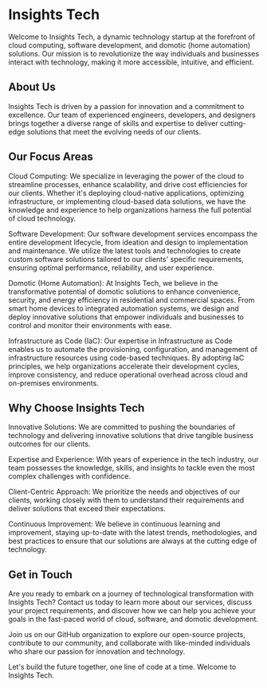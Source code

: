 # Insights Tech

Welcome to Insights Tech, a dynamic technology startup at the forefront of cloud computing, software development, and domotic (home automation) solutions. Our mission is to revolutionize the way individuals and businesses interact with technology, making it more accessible, intuitive, and efficient.

## About Us

Insights Tech is driven by a passion for innovation and a commitment to excellence. Our team of experienced engineers, developers, and designers brings together a diverse range of skills and expertise to deliver cutting-edge solutions that meet the evolving needs of our clients.

## Our Focus Areas

Cloud Computing: We specialize in leveraging the power of the cloud to streamline processes, enhance scalability, and drive cost efficiencies for our clients. Whether it's deploying cloud-native applications, optimizing infrastructure, or implementing cloud-based data solutions, we have the knowledge and experience to help organizations harness the full potential of cloud technology.

Software Development: Our software development services encompass the entire development lifecycle, from ideation and design to implementation and maintenance. We utilize the latest tools and technologies to create custom software solutions tailored to our clients' specific requirements, ensuring optimal performance, reliability, and user experience.

Domotic (Home Automation): At Insights Tech, we believe in the transformative potential of domotic solutions to enhance convenience, security, and energy efficiency in residential and commercial spaces. From smart home devices to integrated automation systems, we design and deploy innovative solutions that empower individuals and businesses to control and monitor their environments with ease.

Infrastructure as Code (IaC): Our expertise in Infrastructure as Code enables us to automate the provisioning, configuration, and management of infrastructure resources using code-based techniques. By adopting IaC principles, we help organizations accelerate their development cycles, improve consistency, and reduce operational overhead across cloud and on-premises environments.

## Why Choose Insights Tech

Innovative Solutions: We are committed to pushing the boundaries of technology and delivering innovative solutions that drive tangible business outcomes for our clients.

Expertise and Experience: With years of experience in the tech industry, our team possesses the knowledge, skills, and insights to tackle even the most complex challenges with confidence.

Client-Centric Approach: We prioritize the needs and objectives of our clients, working closely with them to understand their requirements and deliver solutions that exceed their expectations.

Continuous Improvement: We believe in continuous learning and improvement, staying up-to-date with the latest trends, methodologies, and best practices to ensure that our solutions are always at the cutting edge of technology.

## Get in Touch

Are you ready to embark on a journey of technological transformation with Insights Tech? Contact us today to learn more about our services, discuss your project requirements, and discover how we can help you achieve your goals in the fast-paced world of cloud, software, and domotic development.

Join us on our GitHub organization to explore our open-source projects, contribute to our community, and collaborate with like-minded individuals who share our passion for innovation and technology.

Let's build the future together, one line of code at a time. Welcome to Insights Tech.
